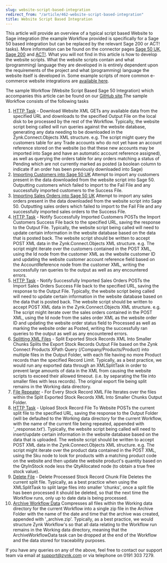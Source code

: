 ```yaml
---
slug: website-script-based-integration
redirect_from: "/article/462-website-script-based-integration"
title: Website Script Based Integration
---
```

This article will provide an overview of a typical script based Website to Sage integration (the example Workflow provided is specifically for a Sage 50 based integration but can be replaced by the relevant Sage 200 or ACT! tasks). More information can be found on the connector pages [Sage 50 UK](sage-50-uk), [Sage 200](sage-200) and [ACT!](act). What you will not find in this article is how to develop the website scripts. What the website scripts contain and what (programming) language they are developed in is entirely dependent upon the requirements of the project and what (programming) language the website itself is developed in. Some example scripts of more common e-commerce website integrations are [available here](https://github.com/zynksoftware/samples/tree/master/PHP).
 
 The sample Workflow (Website Script Based Sage 50 Integration) which accompanies this article can be found on our [GitHub site](https://github.com/zynksoftware/samples/tree/master/Integration%20Samples/Website%20Script%20Based%20Sage%2050%20Integration/My%20Workflows).The sample Workflow consists of the following tasks
 
 1. [HTTP Task](http-task) - Download Website XML
    GETs any available data from the specified  URL and downloads to the specified Output File on the local disk to be processed by the rest of the Workflow.
    Typically, the website script being called will run queries against the website database, generating any data needing to be downloaded in the Zynk.Connect.Objects XML structure.
    e.g. The script might query the customers table for any Trade accounts who do not yet have an account reference stored on the website (so that these new accounts may be imported into Sage and have an automatic account reference assigned), as well as querying the orders table for any orders matching a status of Pending which are not currently marked as posted (a boolean column to indicate if an order has been previously downloaded into Sage)
2. [Importing Customers into Sage 50 UK](importing-customers-into-sage-50-uk)
    Attempt to import any customers present in the data downloaded from the website script into Sage 50. Outputting customers which failed to import to the  Fail File and any successfully imported customers to the Success File.
3. [Importing Sales Orders into Sage 50 UK](importing-sales-orders-into-sage-50-uk)
    Attempt to import any sales orders present in the data downloaded from the website script into Sage 50. Outputting sales orders which failed to import to the  Fail File and any successfully imported sales orders to the Success File.
4. [HTTP Task](http-task) - Notify Successfully Imported Customers
    POSTs the Import Customers Success File back to the specified  URL, saving the response to the Output File. 
    Typically, the website script being called will need to update certain information in the website database based on the data that is posted back. The website script should be written to accept POST XML data in the Zynk.Connect.Objects XML structure.
    e.g. The script might iterate over the customers contained in the POST XML, using the Id node from the customer XML as the website customer ID and updating the website customer account reference field based on the AccountReference node from the customer XML, writing the successfully ran queries to the output as well as any encountered errors.
5. [HTTP Task](http-task) - Notify Successfully Imported Sales Orders
    POSTs the Import Sales Orders Success File back to the specified  URL, saving the response to the Output File.
    Typically, the website script being called will need to update certain information in the website database based on the data that is posted back. The website script should be written to accept POST XML data in the Zynk.Connect.Objects XML structure.
    e.g. The script might iterate over the sales orders contained in the POST XML, using the Id node from the sales order XML as the website order ID and updating the website order status field to Processed as well as marking the website order as Posted, writing the successfully ran queries to the output as well as any encountered errors.
6. [Splitting XML Files](splitting-xml-files) - Split Exported Stock Records XML Into Smaller Chunks
    Splits the Export Stock Records Output File based on the Zynk Connect Products  XPath Query (/Company/Products/Product) into multiple files in the Output Folder, with each file having no more Product records than the specified Record Limit.
    Typically, as a best practice, we would run any exported data through an XMLSplitTask in order to prevent large amounts of data in the XML from causing the website scripts to exceed their allowed timeout. (i.e. by separating the file into smaller files with less records).
    The original export file being split remains in the Working data directory.
7. [File Repeater](file-repeater) - For Every Stock Record XML File
    Iterates over the files within the Split Exported Stock Records XML Into Smaller Chunks Output Folder.
  1. [HTTP Task](http-task) - Upload Stock Record File To Website
    POSTs the current split file to the specified  URL, saving the response to the Output Folder (will be defaulted to the Working data directory for the current Workflow, with the name of the current file being repeated, appended with '_response.txt').
    Typically, the website script being called will need to insert/update certain information in the website database based on the data that is uploaded. The website script should be written to accept POST XML data in the Zynk.Connect.Objects XML structure.
    e.g. The script might iterate over the product data contained in the POST XML, using the Sku node to look for products with a matching product code on the website and then update the website product's quantity based on the QtyInStock node less the QtyAllocated node (to obtain a true free stock value).
  2. [Delete File](delete-file) - Delete Processed Stock Record Chunk File
    Deletes the current split file. 
    Typically, as a best practice when using the XMLSplitTask to split large files into smaller 'chunks', once a split file has been processed it should be deleted, so that the next time the Workflow runs, only up to date data is being processed.
8. [Archive Workflow Data](archive-workflow-data)
    Compresses all files within the Working data directory for the current Workflow into a single zip file in the Archive Folder with the name of the date and time that the archive was created, appended with '_archive.zip'.
    Typically, as a best practice, we would structure Zynk Workflow's so that all data relating to the Workflow run remains in the Working data directory, meaning that the ArchiveWorkflowData task can be dropped at the end of the Workflow and the data stored for traceability purposes.

If you have any queries on any of the above, feel free to contact our support team via email at support@zynk.com or via telephone on 0191 303 7279.
